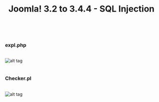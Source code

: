 <strong><h1><center>Joomla! 3.2 to 3.4.4 - SQL Injection</strong></center></h1><br><br>
<br> <h3>expl.php</h3><br>
![alt tag](http://www14.0zz0.com/2015/10/27/21/401031393.jpg)<br><br> <h3>Checker.pl</h3><br>
![alt tag](http://store1.up-00.com/2015-10/1446040259611.png)
